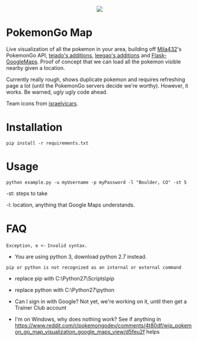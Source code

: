 <p align="center">
  <img src="https://cloud.githubusercontent.com/assets/1760334/16904125/5621e800-4c4d-11e6-9906-55cfd778fd27.png">
</p>

# PokemonGo Map
Live visualization of all the pokemon in your area, building off [Mila432](https://github.com/Mila432/Pokemon_Go_API)'s PokemonGo API, [tejado's additions](https://github.com/tejado/pokemongo-api-demo), [leegao's additions](https://github.com/leegao/pokemongo-api-demo/tree/simulation) and [Flask-GoogleMaps](https://github.com/rochacbruno/Flask-GoogleMaps). Proof of concept that we can load all the pokemon visible nearby given a location.

Currently really rough, shows duplicate pokemon and requires refreshing page a lot (until the PokemonGo servers decide we're worthy). However, it works. Be warned, ugly ugly code ahead.

Team icons from [israelvicars](https://github.com/israelvicars/pkmn-go-emoji).

# Installation
`pip install -r requirements.txt`

# Usage
`python example.py -u myUsername -p myPassword -l "Boulder, CO" -st 5`

-st: steps to take

-l: location, anything that Google Maps understands.

# FAQ

`Exception, e <-`
`Invalid syntax.`
* You are using python 3, download python 2.7 instead.

`pip or python is not recognized as an internal or external command`

* replace pip with C:\Python27\Scripts\pip
* replace python with C:\Python27\python

* Can I sign in with Google? Not yet, we're working on it, until then get a Trainer Club account

* I'm on Windows, why does nothing work? See if anything in https://www.reddit.com/r/pokemongodev/comments/4t80df/wip_pokemon_go_map_visualization_google_maps_view/d5feu2f helps
